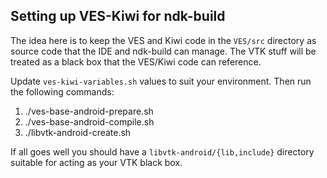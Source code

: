 ## Setting up VES-Kiwi for ndk-build

The idea here is to keep the VES and Kiwi code in the `VES/src` directory as source code that the IDE and ndk-build can manage. The VTK stuff will be treated as a black box that the VES/Kiwi code can reference.

Update `ves-kiwi-variables.sh` values to suit your environment. Then run the following commands:

1. ./ves-base-android-prepare.sh
2. ./ves-base-android-compile.sh
3. ./libvtk-android-create.sh

If all goes well you should have a `libvtk-android/{lib,include}` directory suitable for acting as your VTK black box.

